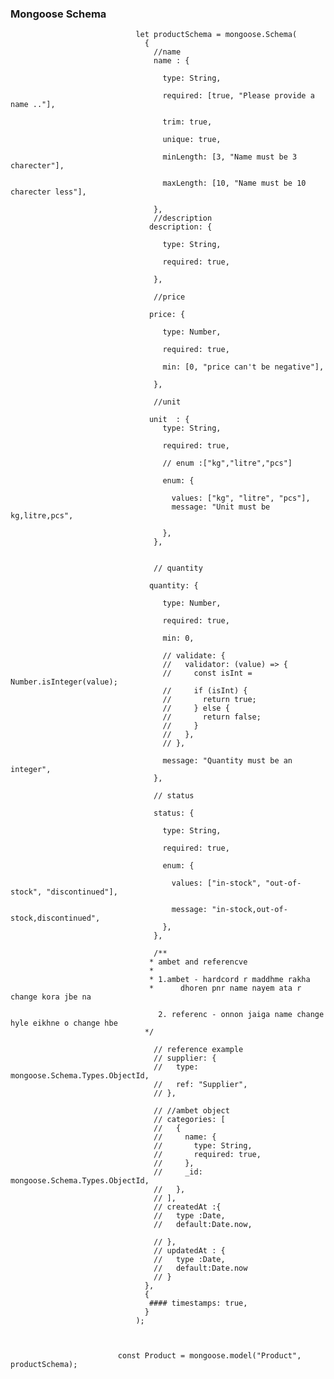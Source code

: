 ### Mongoose Schema

                                let productSchema = mongoose.Schema(
                                  {
                                    //name
                                    name : {
                                    
                                      type: String,
                                      
                                      required: [true, "Please provide a name .."],
                                      
                                      trim: true,
                                      
                                      unique: true,
                                      
                                      minLength: [3, "Name must be 3 charecter"],
                                      
                                      maxLength: [10, "Name must be 10 charecter less"],
                                      
                                    },
                                    //description
                                   description: {
                                    
                                      type: String,
                                      
                                      required: true,
                                      
                                    },
                                    
                                    //price
                                    
                                   price: {
                                    
                                      type: Number,
                                      
                                      required: true,
                                      
                                      min: [0, "price can't be negative"],
                                      
                                    },
                                    
                                    //unit
                                    
                                   unit  : {
                                      type: String,
                                      
                                      required: true,
                                      
                                      // enum :["kg","litre","pcs"]
                                      
                                      enum: {
                                      
                                        values: ["kg", "litre", "pcs"],
                                        message: "Unit must be kg,litre,pcs",
                                        
                                      },
                                    },
                                    
                                    
                                    // quantity
                                    
                                   quantity: {
                                    
                                      type: Number,
                                      
                                      required: true,
                                      
                                      min: 0,
                                      
                                      // validate: {
                                      //   validator: (value) => {
                                      //     const isInt = Number.isInteger(value);
                                      //     if (isInt) {
                                      //       return true;
                                      //     } else {
                                      //       return false;
                                      //     }
                                      //   },
                                      // },
                                      
                                      message: "Quantity must be an integer",
                                    },
                                    
                                    // status
                                    
                                    status: {
                                    
                                      type: String,
                                      
                                      required: true,
                                      
                                      enum: {
                                      
                                        values: ["in-stock", "out-of-stock", "discontinued"],
                                        
                                        message: "in-stock,out-of-stock,discontinued",
                                      },
                                    },

                                    /**
                                   * ambet and referencve 
                                   * 
                                   * 1.ambet - hardcord r maddhme rakha
                                   *      dhoren pnr name nayem ata r change kora jbe na

                                     2. referenc - onnon jaiga name change hyle eikhne o change hbe
                                  */

                                    // reference example
                                    // supplier: {
                                    //   type: mongoose.Schema.Types.ObjectId,
                                    //   ref: "Supplier",
                                    // },

                                    // //ambet object
                                    // categories: [
                                    //   {
                                    //     name: {
                                    //       type: String,
                                    //       required: true,
                                    //     },
                                    //     _id: mongoose.Schema.Types.ObjectId,
                                    //   },
                                    // ],
                                    // createdAt :{
                                    //   type :Date,
                                    //   default:Date.now,

                                    // },
                                    // updatedAt : {
                                    //   type :Date,
                                    //   default:Date.now
                                    // }
                                  },
                                  {
                                   #### timestamps: true,
                                  }
                                );



                            const Product = mongoose.model("Product", productSchema);
